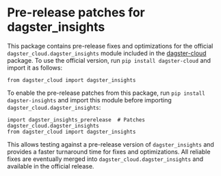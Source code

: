 # Pre-release patches for dagster_insights

This package contains pre-release fixes and optimizations for the official `dagster_cloud.dagster_insights` module included in the [dagster-cloud](https://pypi.org/project/dagster-cloud/) package. To use the official version, run `pip install dagster-cloud` and import it as follows:

```
from dagster_cloud import dagster_insights
```

To enable the pre-release patches from this package, run `pip install dagster-insights` and import this module before importing `dagster_cloud.dagster_insights`:

```
import dagster_insights_prerelease  # Patches dagster_cloud.dagster_insights
from dagster_cloud import dagster_insights
```

This allows testing against a pre-release version of `dagster_insights` and provides a faster turnaround time for fixes and optimizations. All reliable fixes are eventually merged into `dagster_cloud.dagster_insights` and available in the official release.